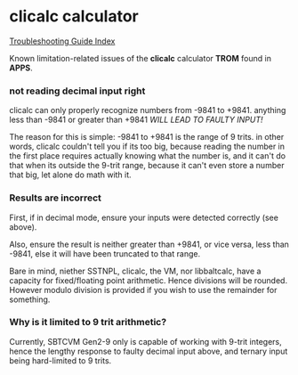 # clicalc calculator
[Troubleshooting Guide Index](troubleshoot.md)

Known limitation-related issues of the **clicalc** calculator **TROM** found in **APPS**.
### not reading decimal input right
clicalc can only properly recognize numbers from -9841 to +9841. anything less
than -9841 or greater than +9841 _WILL LEAD TO FAULTY INPUT!_

The reason for this is simple: -9841 to +9841 is the range of 9 trits.
in other words, clicalc couldn't tell you if its too big, because reading
the number in the first place requires actually knowing what the number is,
and it can't do that when its outside the 9-trit range, because it can't even
store a number that big, let alone do math with it.

### Results are incorrect

First, if in decimal mode, ensure your inputs were detected correctly (see above).

Also, ensure the result is neither greater than +9841, or vice versa, less than
-9841, else it will have been truncated to that range.

Bare in mind, niether SSTNPL, clicalc, the VM, nor libbaltcalc, have a capacity for
fixed/floating point arithmetic. Hence divisions will be rounded. However modulo
division is provided if you wish to use the remainder for something.

### Why is it limited to 9 trit arithmetic?

Currently, SBTCVM Gen2-9 only is capable of working with 9-trit integers, 
hence the lengthy response to faulty decimal input above, and ternary
input being hard-limited to 9 trits.